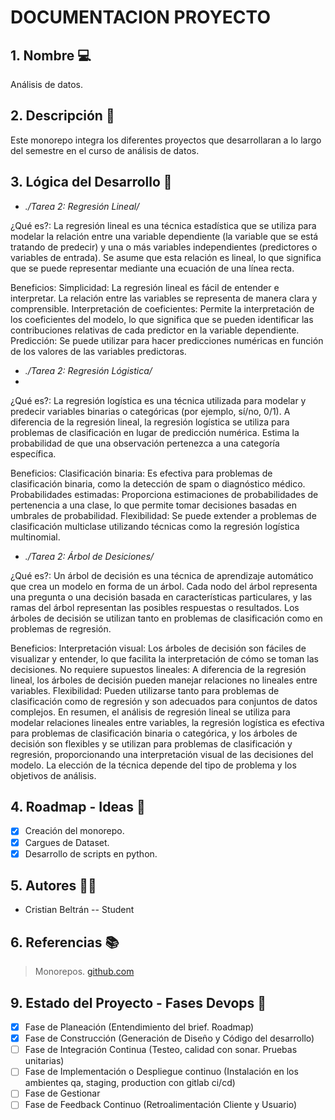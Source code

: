 # DOCUMENTACION PROYECTO 

## 1. Nombre :computer:

Análisis de datos.

## 2. Descripción 	:bookmark_tabs:

Este monorepo integra los diferentes proyectos que desarrollaran a lo largo del semestre en el curso de análisis de datos.

## 3. Lógica del Desarrollo  :speech_balloon:

- *./Tarea 2: Regresión Lineal/*

¿Qué es?: La regresión lineal es una técnica estadística que se utiliza para modelar la relación entre una variable dependiente (la variable que se está tratando de predecir) y una o más variables independientes (predictores o variables de entrada). Se asume que esta relación es lineal, lo que significa que se puede representar mediante una ecuación de una línea recta.

Beneficios:
Simplicidad: La regresión lineal es fácil de entender e interpretar. La relación entre las variables se representa de manera clara y comprensible.
Interpretación de coeficientes: Permite la interpretación de los coeficientes del modelo, lo que significa que se pueden identificar las contribuciones relativas de cada predictor en la variable dependiente.
Predicción: Se puede utilizar para hacer predicciones numéricas en función de los valores de las variables predictoras.

- *./Tarea 2: Regresión Lógistica/*
- 
¿Qué es?: La regresión logística es una técnica utilizada para modelar y predecir variables binarias o categóricas (por ejemplo, sí/no, 0/1). A diferencia de la regresión lineal, la regresión logística se utiliza para problemas de clasificación en lugar de predicción numérica. Estima la probabilidad de que una observación pertenezca a una categoría específica.

Beneficios:
Clasificación binaria: Es efectiva para problemas de clasificación binaria, como la detección de spam o diagnóstico médico.
Probabilidades estimadas: Proporciona estimaciones de probabilidades de pertenencia a una clase, lo que permite tomar decisiones basadas en umbrales de probabilidad.
Flexibilidad: Se puede extender a problemas de clasificación multiclase utilizando técnicas como la regresión logística multinomial.

- *./Tarea 2: Árbol de Desiciones/*

¿Qué es?: Un árbol de decisión es una técnica de aprendizaje automático que crea un modelo en forma de un árbol. Cada nodo del árbol representa una pregunta o una decisión basada en características particulares, y las ramas del árbol representan las posibles respuestas o resultados. Los árboles de decisión se utilizan tanto en problemas de clasificación como en problemas de regresión.

Beneficios:
Interpretación visual: Los árboles de decisión son fáciles de visualizar y entender, lo que facilita la interpretación de cómo se toman las decisiones.
No requiere supuestos lineales: A diferencia de la regresión lineal, los árboles de decisión pueden manejar relaciones no lineales entre variables.
Flexibilidad: Pueden utilizarse tanto para problemas de clasificación como de regresión y son adecuados para conjuntos de datos complejos.
En resumen, el análisis de regresión lineal se utiliza para modelar relaciones lineales entre variables, la regresión logística es efectiva para problemas de clasificación binaria o categórica, y los árboles de decisión son flexibles y se utilizan para problemas de clasificación y regresión, proporcionando una interpretación visual de las decisiones del modelo. La elección de la técnica depende del tipo de problema y los objetivos de análisis.

## 4. Roadmap - Ideas :roller_coaster:
* [x] Creación del monorepo.
* [x] Cargues de Dataset.
* [x] Desarrollo de scripts en python.

## 5. Autores 🧑‍💻
- Cristian Beltrán -- Student

## 6. Referencias :books:
> Monorepos. [github.com](https://github.com/Igvir/monorepo-guidelines)

## 9. Estado del Proyecto - Fases Devops :construction:
* [x] Fase de Planeación (Entendimiento del brief. Roadmap)
* [x] Fase de Construcción (Generación de Diseño y Código del desarrollo)
* [ ] Fase de Integración Continua (Testeo, calidad con sonar. Pruebas unitarias)
* [ ] Fase de Implementación o Despliegue continuo (Instalación en los ambientes qa, staging, production con gitlab ci/cd)
* [ ] Fase de Gestionar
* [ ] Fase de Feedback Continuo (Retroalimentación Cliente y Usuario)
